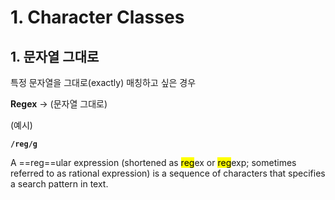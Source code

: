 # 1. Character Classes

## 1. 문자열 그대로

특정 문자열을 그대로(exactly) 매칭하고 싶은 경우

**Regex** → (문자열 그대로)

(예시)

**`/reg/g`**

A ==reg==ular expression (shortened as <mark>reg</mark>ex or <mark>reg</mark>exp; sometimes referred to as rational expression) is a sequence of characters that specifies a search pattern in text.

